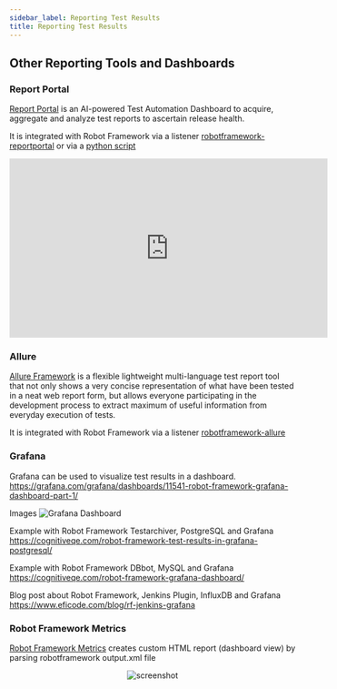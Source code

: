 ```yaml
---
sidebar_label: Reporting Test Results
title: Reporting Test Results
---
```


## Other Reporting Tools and Dashboards

### Report Portal
[Report Portal](https://reportportal.io/) is an AI-powered Test Automation Dashboard to acquire, aggregate and analyze test reports
to ascertain release health.

It is integrated with Robot Framework via a listener [robotframework-reportportal](https://github.com/reportportal/agent-Python-RobotFramework) or via a [python script](https://github.com/reportportal/agent-Python-RobotFramework/blob/master/robotframework_reportportal/post_report.py)

<iframe width="560" height="315" src="https://www.youtube.com/embed/Xci19TAiO50" title="YouTube video player" frameborder="0" allow="accelerometer; autoplay; clipboard-write; encrypted-media; gyroscope; picture-in-picture" allowfullscreen></iframe>


### Allure
[Allure Framework](https://docs.qameta.io/allure-report/) is a flexible lightweight multi-language test report tool that not only shows a very concise representation of what have been tested in a neat web report form, but allows everyone participating in the development process to extract maximum of useful information from everyday execution of tests.

It is integrated with Robot Framework via a listener [robotframework-allure](https://github.com/allure-framework/allure-python)

### Grafana
Grafana can be used to visualize test results in a dashboard.  
https://grafana.com/grafana/dashboards/11541-robot-framework-grafana-dashboard-part-1/

Images
![Grafana Dashboard](https://cognitiveqe.com/wp-content/uploads/2019/12/Robot_Framework_Granfana_Dashboard_Final.png)

Example with Robot Framework Testarchiver, PostgreSQL and Grafana  
https://cognitiveqe.com/robot-framework-test-results-in-grafana-postgresql/

Example with Robot Framework DBbot, MySQL and Grafana  
https://cognitiveqe.com/robot-framework-grafana-dashboard/

Blog post about Robot Framework, Jenkins Plugin, InfluxDB and Grafana
https://www.eficode.com/blog/rf-jenkins-grafana

### Robot Framework Metrics

[Robot Framework Metrics](https://github.com/adiralashiva8/robotframework-metrics) creates custom HTML report (dashboard view) by parsing robotframework output.xml file

<div align="center">
  <img src="https://i.ibb.co/dDp2h5T/metrics.png" alt="screenshot" />
</div>
